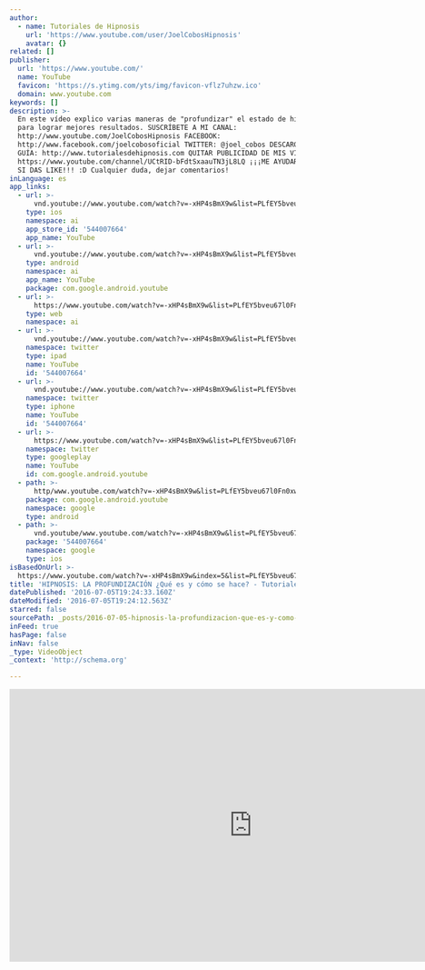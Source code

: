 ```yaml
---
author:
  - name: Tutoriales de Hipnosis
    url: 'https://www.youtube.com/user/JoelCobosHipnosis'
    avatar: {}
related: []
publisher:
  url: 'https://www.youtube.com/'
  name: YouTube
  favicon: 'https://s.ytimg.com/yts/img/favicon-vflz7uhzw.ico'
  domain: www.youtube.com
keywords: []
description: >-
  En este vídeo explico varias maneras de "profundizar" el estado de hipnosis
  para lograr mejores resultados. SUSCRÍBETE A MI CANAL:
  http://www.youtube.com/JoelCobosHipnosis FACEBOOK:
  http://www.facebook.com/joelcobosoficial TWITTER: @joel_cobos DESCARGA MI
  GUÍA: http://www.tutorialesdehipnosis.com QUITAR PUBLICIDAD DE MIS VÍDEOS:
  https://www.youtube.com/channel/UCtRID-bFdtSxaauTN3jL8LQ ¡¡¡ME AYUDARÁS MUCHO
  SI DAS LIKE!!! :D Cualquier duda, dejar comentarios!
inLanguage: es
app_links:
  - url: >-
      vnd.youtube://www.youtube.com/watch?v=-xHP4sBmX9w&list=PLfEY5bveu67l0Fn0xwDmsh1BgbcbwAi__&index=5&feature=applinks
    type: ios
    namespace: ai
    app_store_id: '544007664'
    app_name: YouTube
  - url: >-
      vnd.youtube://www.youtube.com/watch?v=-xHP4sBmX9w&list=PLfEY5bveu67l0Fn0xwDmsh1BgbcbwAi__&index=5&feature=applinks
    type: android
    namespace: ai
    app_name: YouTube
    package: com.google.android.youtube
  - url: >-
      https://www.youtube.com/watch?v=-xHP4sBmX9w&list=PLfEY5bveu67l0Fn0xwDmsh1BgbcbwAi__&index=5&feature=applinks
    type: web
    namespace: ai
  - url: >-
      vnd.youtube://www.youtube.com/watch?v=-xHP4sBmX9w&list=PLfEY5bveu67l0Fn0xwDmsh1BgbcbwAi__&index=5&feature=applinks
    namespace: twitter
    type: ipad
    name: YouTube
    id: '544007664'
  - url: >-
      vnd.youtube://www.youtube.com/watch?v=-xHP4sBmX9w&list=PLfEY5bveu67l0Fn0xwDmsh1BgbcbwAi__&index=5&feature=applinks
    namespace: twitter
    type: iphone
    name: YouTube
    id: '544007664'
  - url: >-
      https://www.youtube.com/watch?v=-xHP4sBmX9w&list=PLfEY5bveu67l0Fn0xwDmsh1BgbcbwAi__&index=5
    namespace: twitter
    type: googleplay
    name: YouTube
    id: com.google.android.youtube
  - path: >-
      http/www.youtube.com/watch?v=-xHP4sBmX9w&list=PLfEY5bveu67l0Fn0xwDmsh1BgbcbwAi__&index=5
    package: com.google.android.youtube
    namespace: google
    type: android
  - path: >-
      vnd.youtube/www.youtube.com/watch?v=-xHP4sBmX9w&list=PLfEY5bveu67l0Fn0xwDmsh1BgbcbwAi__&index=5
    package: '544007664'
    namespace: google
    type: ios
isBasedOnUrl: >-
  https://www.youtube.com/watch?v=-xHP4sBmX9w&index=5&list=PLfEY5bveu67l0Fn0xwDmsh1BgbcbwAi__
title: 'HIPNOSIS: LA PROFUNDIZACIÓN ¿Qué es y cómo se hace? - Tutorialesdehipnosis.com'
datePublished: '2016-07-05T19:24:33.160Z'
dateModified: '2016-07-05T19:24:12.563Z'
starred: false
sourcePath: _posts/2016-07-05-hipnosis-la-profundizacion-que-es-y-como-se-hace-tutori.md
inFeed: true
hasPage: false
inNav: false
_type: VideoObject
_context: 'http://schema.org'

---
```

<iframe src="https://cdn.embedly.com/widgets/media.html?src=https%3A%2F%2Fwww.youtube.com%2Fembed%2Fvideoseries%3Flist%3DPLfEY5bveu67l0Fn0xwDmsh1BgbcbwAi__&amp;url=http%3A%2F%2Fwww.youtube.com%2Fwatch%3Fv%3D-xHP4sBmX9w&amp;image=https%3A%2F%2Fi.ytimg.com%2Fvi%2F-xHP4sBmX9w%2Fhqdefault.jpg&amp;key=b7d04c9b404c499eba89ee7072e1c4f7&amp;type=text%2Fhtml&amp;schema=youtube" width="854" height="480" scrolling="no" frameborder="0" allowfullscreen="" style=""></iframe>